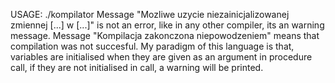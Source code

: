 USAGE: ./kompilator <source file> <target file>
Message "Mozliwe uzycie niezainicjalizowanej zmiennej [...] w [...]" is not an error, like in any other compiler, its an warning message.
Message "Kompilacja zakonczona niepowodzeniem" means that compilation was not succesful.
My paradigm of this language is that, variables are initialised when they are given as an argument in procedure call, if they are not initialised in call, a warning will be printed.